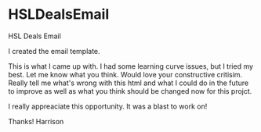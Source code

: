 # HSLDealsEmail
 HSL Deals Email

I created the email template. 

This is what I came up with. I had some learning curve issues, but I tried my best. Let me know what you think. Would love your constructive critisim. Really tell me what's wrong with this html and what I could do in the future to improve as well as what you think should be changed now for this projct. 

I really appreaciate this opportunity. It was a blast to work on!

Thanks! 
Harrison
